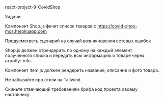 react-project-9-CovidShop

Задачи:

Компонент Shop.js фечит список товаров с https://covid-shop-mcs.herokuapp.com

Предусмотреть сценарий на случай возникновения сетевых ошибок

Shop.js должен отрендерить по одному <Item /> на каждый элемент полученного списка и передать всю информацию о товаре через атрибут info.

Компонент Item.js должен рендерить название, описание и фото товара.

Не забывайте про стили на Tailwind.

Скиньте отвечающий требованиям брифа код проекта своему наставнику
